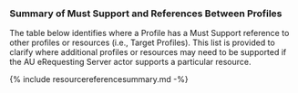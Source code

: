 ### Summary of Must Support and References Between Profiles
The table below identifies where a Profile has a Must Support reference to other profiles or resources (i.e., Target Profiles). This list is provided to clarify where additional profiles or resources may need to be supported if the AU eRequesting Server actor supports a particular resource.

{% include resourcereferencesummary.md -%}